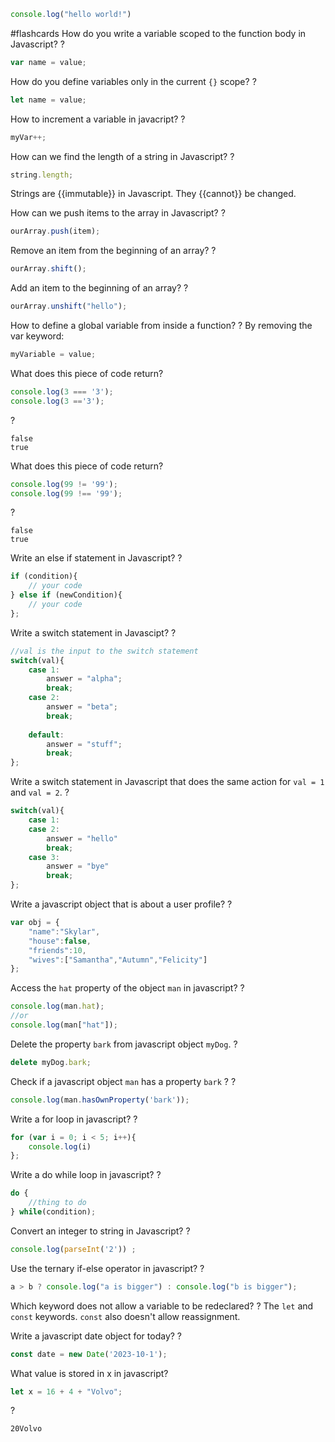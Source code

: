 ```javascript
console.log("hello world!")
```

#flashcards
How do you write a variable scoped to the function body in Javascript? 
?
```javascript
var name = value;
```
<!--SR:!2023-05-23,8,250-->

How do you define variables only in the current `{}` scope?
?
```javascript
let name = value;
```
<!--SR:!2023-05-25,10,250-->

How to increment a variable in javacript?
?
```javascript
myVar++;
```
<!--SR:!2023-05-25,10,250-->

How can we find the length of a string in Javascript?
?
```javascript
string.length;
```
<!--SR:!2023-05-22,7,250-->

Strings are {{immutable}} in Javascript. They {{cannot}} be changed.
<!--SR:!2023-05-23,8,250!2023-05-24,9,250-->

How can we push items to the array in Javascript?
?
```javascript
ourArray.push(item);
```
<!--SR:!2023-05-21,6,250-->

Remove an item from the beginning of an array?
?
```javascript
ourArray.shift();
```
<!--SR:!2023-05-23,8,250-->

Add an item to the beginning of an array?
?
```javascript
ourArray.unshift("hello");
```
<!--SR:!2023-05-17,2,230-->


How to define a global variable from inside a function?
?
By removing the var keyword:
```javascript
myVariable = value;
```
<!--SR:!2023-05-21,6,250-->


What does this piece of code return?
```javascript
console.log(3 === '3');
console.log(3 =='3');
```
?
```console
false
true
```
<!--SR:!2023-05-22,7,250-->

What does this piece of code return?
```javascript
console.log(99 != '99');
console.log(99 !== '99');
```
?
```console
false
true
```
<!--SR:!2023-05-24,9,250-->

Write an else if statement in Javascript?
?
```javascript
if (condition){
	// your code
} else if (newCondition){
	// your code
};
```
<!--SR:!2023-05-16,3,250-->


Write a switch statement in Javascipt?
?
```javascript
//val is the input to the switch statement
switch(val){
	case 1:
		answer = "alpha";
		break;
	case 2:
		answer = "beta";
		break;
	
	default: 
		answer = "stuff";
		break;
};
```
<!--SR:!2023-05-16,3,250-->

Write a switch statement in Javascript that does the same action for `val = 1` and `val = 2`.
?
```javascript
switch(val){
	case 1:
	case 2:
		answer = "hello"
		break;
	case 3:
		answer = "bye"
		break;
};
```
<!--SR:!2023-05-16,3,250-->


Write a javascript object that is about a user profile?
?
```javascript
var obj = {
	"name":"Skylar",
	"house":false,
	"friends":10,
	"wives":["Samantha","Autumn","Felicity"]
};
```
<!--SR:!2023-05-16,3,250-->


Access the `hat` property of the object `man` in javascript?
?
```javascript
console.log(man.hat);
//or
console.log(man["hat"]);
```
<!--SR:!2023-05-16,3,250-->

Delete the property `bark` from javascript object `myDog`.
?
```javascript
delete myDog.bark;
```
<!--SR:!2023-05-16,3,250-->


Check if a javascript object `man` has a property `bark` ?
?
```javascript
console.log(man.hasOwnProperty('bark'));
```
<!--SR:!2023-05-16,3,250-->

Write a for loop in javascript?
?
```javascript
for (var i = 0; i < 5; i++){
	console.log(i)
};
```
<!--SR:!2023-05-16,3,250-->

Write a do while loop in javascript?
?
```javascript
do {
	//thing to do
} while(condition);
```
<!--SR:!2023-05-16,3,250-->

Convert an integer to string in Javascript?
?
```javascript
console.log(parseInt('2')) ;
```
<!--SR:!2023-05-16,3,250-->

Use the ternary if-else operator in javascript?
?
```javascript
a > b ? console.log("a is bigger") : console.log("b is bigger");
```
<!--SR:!2023-05-16,3,250-->

Which keyword does not allow a variable to be redeclared?
?
The `let` and `const` keywords. `const` also doesn't allow reassignment.
<!--SR:!2023-05-16,3,250-->

Write a javascript date object for today?
?
```javascript
const date = new Date('2023-10-1');
```
<!--SR:!2023-05-17,2,249-->


What value is stored in x in javascript?

```javascript
let x = 16 + 4 + "Volvo";
```
?
```
20Volvo
```

